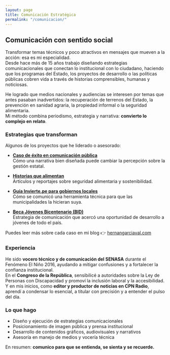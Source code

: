 ```yaml
---
layout: page
title: Comunicación Estratégica
permalink: "/comunicacion/"
---
```


## Comunicación con sentido social

Transformar temas técnicos y poco atractivos en mensajes que mueven a la acción: esa es mi especialidad.  
Desde hace más de 15 años trabajo diseñando estrategias comunicacionales que conectan lo institucional con lo ciudadano, haciendo que los programas del Estado, los proyectos de desarrollo o las políticas públicas cobren vida a través de historias comprensibles, humanas y noticiosas.  

He logrado que medios nacionales y audiencias se interesen por temas que antes pasaban inadvertidos: la recuperación de terrenos del Estado, la prevención en sanidad agraria, la propiedad informal o la seguridad alimentaria.  
Mi método combina periodismo, estrategia y narrativa: **convierto lo complejo en relato**.

### Estrategias que transforman
Algunos de los proyectos que he liderado o asesorado:

- **[Caso de éxito en comunicación pública](https://www.hernangarciaval.com/2025/04/20/caso-de-exito-en-comunicacion-publica/)**  
  Cómo una narrativa bien diseñada puede cambiar la percepción sobre la gestión estatal.

- **[Historias que alimentan](https://www.hernangarciaval.com/2024/10/09/historias-que-alimentan-articulos-seguridad-alimentaria/)**  
  Artículos y reportajes sobre seguridad alimentaria y sostenibilidad.

- **[Guía Invierte.pe para gobiernos locales](https://www.hernangarciaval.com/2024/09/09/caso-de-exito-la-guia-inviertepe-para-gobiernos-locales/)**  
  Cómo se comunicó una herramienta técnica para que las municipalidades la hicieran suya.

- **[Beca Jóvenes Bicentenario (BID)](https://www.hernangarciaval.com/2024/07/25/como-comunicamos-beca-jovenes-bicentenario-bid/)**  
  Estrategia de comunicación que acercó una oportunidad de desarrollo a jóvenes de todo el país.

Puedes leer más sobre cada caso en mi blog 👉 [hernangarciaval.com](https://www.hernangarciaval.com)

### Experiencia

He sido **vocero técnico y de comunicación del SENASA** durante el Fenómeno El Niño 2016, ayudando a mitigar confusiones y a fortalecer la confianza institucional.  
En el **Congreso de la República**, sensibilicé a autoridades sobre la Ley de Personas con Discapacidad y promoví la inclusión laboral y la accesibilidad.  
Y en mis inicios, como **editor y productor de noticias en CPN Radio**, aprendí a condensar lo esencial, a titular con precisión y a entender el pulso del día.

### Lo que hago

- Diseño y ejecución de estrategias comunicacionales  
- Posicionamiento de imagen pública y prensa institucional  
- Desarrollo de contenidos gráficos, audiovisuales y narrativos  
- Asesoría en manejo de medios y vocería técnica  

En resumen: **comunico para que se entienda, se sienta y se recuerde.**
